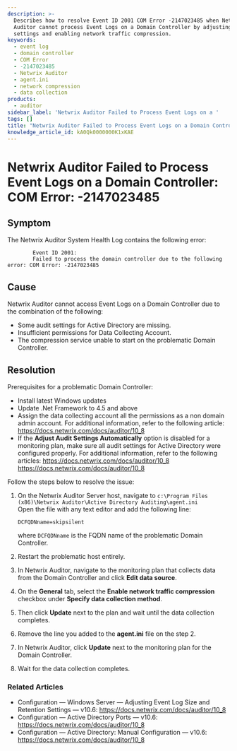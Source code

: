 ```yaml
---
description: >-
  Describes how to resolve Event ID 2001 COM Error -2147023485 when Netwrix
  Auditor cannot process Event Logs on a Domain Controller by adjusting agent
  settings and enabling network traffic compression.
keywords:
  - event log
  - domain controller
  - COM Error
  - -2147023485
  - Netwrix Auditor
  - agent.ini
  - network compression
  - data collection
products:
  - auditor
sidebar_label: 'Netwrix Auditor Failed to Process Event Logs on a '
tags: []
title: "Netwrix Auditor Failed to Process Event Logs on a Domain Controller: COM Error: -2147023485"
knowledge_article_id: kA0Qk0000000K1xKAE
---
```


# Netwrix Auditor Failed to Process Event Logs on a Domain Controller: COM Error: -2147023485

## Symptom

The Netwrix Auditor System Health Log contains the following error:

```
        Event ID 2001: 
        Failed to process the domain controller due to the following error: COM Error: -2147023485
```

## Cause

Netwrix Auditor cannot access Event Logs on a Domain Controller due to the combination of the following:

- Some audit settings for Active Directory are missing.
- Insufficient permissions for Data Collecting Account.
- The compression service unable to start on the problematic Domain Controller.

## Resolution

Prerequisites for a problematic Domain Controller:

- Install latest Windows updates
- Update .Net Framework to 4.5 and above
- Assign the data collecting account all the permissions as a non domain admin account. For additional information, refer to the following article: https://docs.netwrix.com/docs/auditor/10_8
- If the **Adjust Audit Settings Automatically** option is disabled for a monitoring plan, make sure all audit settings for Active Directory were configured properly. For additional information, refer to the following articles: https://docs.netwrix.com/docs/auditor/10_8 https://docs.netwrix.com/docs/auditor/10_8

Follow the steps below to resolve the issue:

1. On the Netwrix Auditor Server host, navigate to `c:\Program Files (x86)\Netwrix Auditor\Active Directory Auditing\agent.ini`  
   Open the file with any text editor and add the following line:

   ```text
   DCFQDNname=skipsilent
   ```

   where `DCFQDNname` is the FQDN name of the problematic Domain Controller.
2. Restart the problematic host entirely.
3. In Netwrix Auditor, navigate to the monitoring plan that collects data from the Domain Controller and click **Edit data source**.
4. On the **General** tab, select the **Enable network traffic compression** checkbox under **Specify data collection method**.
5. Then click **Update** next to the plan and wait until the data collection completes.
6. Remove the line you added to the **agent.ini** file on the step 2.
7. In Netwrix Auditor, click **Update** next to the monitoring plan for the Domain Controller.
8. Wait for the data collection completes.

### Related Articles

- Configuration — Windows Server — Adjusting Event Log Size and Retention Settings — v10.6: https://docs.netwrix.com/docs/auditor/10_8
- Configuration — Active Directory Ports — v10.6: https://docs.netwrix.com/docs/auditor/10_8
- Configuration — Active Directory: Manual Configuration — v10.6: https://docs.netwrix.com/docs/auditor/10_8
